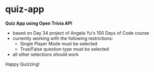 # quiz-app

**Quiz App using Open Trivia API**

- based on Day 34 project of Angela Yu's 100 Days of Code course
- currently working with the following restrictions:
  - Single Player Mode must be selected
  - True/False question type must be selected
- all other selections should work
  
Happy Quizzing!

